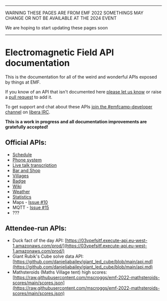 * * *
WARNING THESE PAGES ARE FROM EMF 2022 SOMETHINGS MAY CHANGE OR NOT BE AVAILABLE AT THE 2024 EVENT

We are hoping to start updating these pages soon
* * *
Electromagnetic Field API documentation
==

This is the documentation for all of the weird and wonderful APIs exposed by things at EMF.

If you know of an API that isn't documented here [please let us know](https://github.com/emfcamp/developer.emfcamp.org/issues) or raise a [pull request](https://github.com/emfcamp/developer.emfcamp.org/pulls) to add it.

To get support and chat about these APIs [join the #emfcamp-developer channel](https://web.libera.chat/?channel=#emfcamp-developer) on [libera IRC](https://libera.chat/).

**This is a work in progress and all documentation improvements are gratefully accepted!**

Official APIs:
--
* [Schedule](schedule)
* [Phone system](phones)
* [Live talk transcription](transcription)
* [Bar and Shop](bar)
* [Villages](villages)
* [Badge](badge)
* [Wiki](wiki)
* [Weather](weather)
* [Statistics](statistics)
* Maps - [Issue #10](https://github.com/emfcamp/developer.emfcamp.org/issues/10)
* MQTT - [Issue #15](https://github.com/emfcamp/developer.emfcamp.org/issues/15)
* ???

Attendee-run APIs:
--
* Duck fact of the day API: [https://03vpefsitf.execute-api.eu-west-1.amazonaws.com/prod/](https://03vpefsitf.execute-api.eu-west-1.amazonaws.com/prod/)
* Giant Rubik's Cube solve data API: [https://github.com/danieljabailey/giant_led_cube/blob/main/api.md](https://github.com/danieljabailey/giant_led_cube/blob/main/api.md)
* Mathsteroids (Maths Village tent) high scores: [https://raw.githubusercontent.com/mscroggs/emf-2022-mathsteroids-scores/main/scores.json](https://raw.githubusercontent.com/mscroggs/emf-2022-mathsteroids-scores/main/scores.json)
